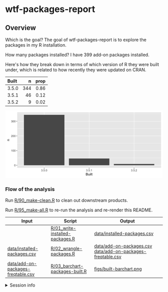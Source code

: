 
<!-- README.md is generated from README.Rmd. Please edit that file -->
wtf-packages-report
===================

Overview
--------

Which is the goal? The goal of wtf-packages-report is to explore the packages in my R installation.

How many packages installed? I have 399 add-on packages installed.

Here's how they break down in terms of which version of R they were built under, which is related to how recently they were updated on CRAN.

| Built |    n|  prop|
|:------|----:|-----:|
| 3.5.0 |  344|  0.86|
| 3.5.1 |   46|  0.12|
| 3.5.2 |    9|  0.02|

![](figs/built-barchart.png)

### Flow of the analysis

Run [R/90\_make-clean.R](R/90_make-clean.R) to clean out downstream products.

Run [R/95\_make-all.R](R/95_make-all.R) to re-run the analysis and re-render this README.

<table>
<colgroup>
<col width="27%" />
<col width="27%" />
<col width="44%" />
</colgroup>
<thead>
<tr class="header">
<th>Input</th>
<th>Script</th>
<th>Output</th>
</tr>
</thead>
<tbody>
<tr class="odd">
<td></td>
<td><a href="R/01_write-installed-packages.R" class="uri">R/01_write-installed-packages.R</a></td>
<td><a href="data/installed-packages.csv" class="uri">data/installed-packages.csv</a></td>
</tr>
<tr class="even">
<td><a href="data/installed-packages.csv" class="uri">data/installed-packages.csv</a></td>
<td><a href="R/02_wrangle-packages.R" class="uri">R/02_wrangle-packages.R</a></td>
<td><a href="data/add-on-packages.csv" class="uri">data/add-on-packages.csv</a><br><a href="data/add-on-packages-freqtable.csv" class="uri">data/add-on-packages-freqtable.csv</a></td>
</tr>
<tr class="odd">
<td><a href="data/add-on-packages-freqtable.csv" class="uri">data/add-on-packages-freqtable.csv</a></td>
<td><a href="R/03_barchart-packages-built.R" class="uri">R/03_barchart-packages-built.R</a></td>
<td><a href="figs/built-barchart.png" class="uri">figs/built-barchart.png</a></td>
</tr>
</tbody>
</table>

<details>

<summary>Session info</summary>

``` r
devtools::session_info()
#> - Session info ----------------------------------------------------------
#>  setting  value                       
#>  version  R version 3.4.0 (2017-04-21)
#>  os       Windows >= 8 x64            
#>  system   x86_64, mingw32             
#>  ui       RStudio                     
#>  language (EN)                        
#>  collate  English_United States.1252  
#>  ctype    English_United States.1252  
#>  tz       America/Chicago             
#>  date     2019-02-01                  
#> 
#> - Packages --------------------------------------------------------------
#>  package     * version date       lib source        
#>  assertthat    0.2.0   2017-04-11 [1] CRAN (R 3.4.3)
#>  backports     1.1.3   2018-12-14 [1] CRAN (R 3.4.4)
#>  bindr         0.1.1   2018-03-13 [1] CRAN (R 3.4.4)
#>  bindrcpp    * 0.2.2   2018-03-29 [1] CRAN (R 3.4.4)
#>  broom         0.5.1   2018-12-05 [1] CRAN (R 3.4.4)
#>  callr         3.1.1   2018-12-21 [1] CRAN (R 3.4.4)
#>  cellranger    1.1.0   2016-07-27 [1] CRAN (R 3.4.3)
#>  cli           1.0.0   2017-11-05 [1] CRAN (R 3.4.3)
#>  colorspace    1.4-0   2019-01-13 [1] CRAN (R 3.4.4)
#>  crayon        1.3.4   2017-09-16 [1] CRAN (R 3.4.3)
#>  desc          1.2.0   2018-05-01 [1] CRAN (R 3.4.4)
#>  devtools      2.0.1   2018-10-26 [1] CRAN (R 3.4.4)
#>  digest        0.6.18  2018-10-10 [1] CRAN (R 3.4.4)
#>  dplyr       * 0.7.8   2018-11-10 [1] CRAN (R 3.4.4)
#>  evaluate      0.12    2018-10-09 [1] CRAN (R 3.4.4)
#>  forcats     * 0.3.0   2018-02-19 [1] CRAN (R 3.4.4)
#>  fs            1.2.6   2018-08-23 [1] CRAN (R 3.4.4)
#>  generics      0.0.2   2018-11-29 [1] CRAN (R 3.4.4)
#>  ggplot2     * 3.1.0   2018-10-25 [1] CRAN (R 3.4.4)
#>  glue          1.3.0   2018-07-17 [1] CRAN (R 3.4.4)
#>  gtable        0.2.0   2016-02-26 [1] CRAN (R 3.4.4)
#>  haven         2.0.0   2018-11-22 [1] CRAN (R 3.4.4)
#>  here          0.1     2017-05-28 [1] CRAN (R 3.4.4)
#>  highr         0.7     2018-06-09 [1] CRAN (R 3.4.4)
#>  hms           0.4.2   2018-03-10 [1] CRAN (R 3.4.4)
#>  htmltools     0.3.6   2017-04-28 [1] CRAN (R 3.4.4)
#>  httr          1.4.0   2018-12-11 [1] CRAN (R 3.4.4)
#>  jsonlite      1.6     2018-12-07 [1] CRAN (R 3.4.4)
#>  knitr         1.21    2018-12-10 [1] CRAN (R 3.4.4)
#>  lattice       0.20-35 2017-03-25 [2] CRAN (R 3.4.0)
#>  lazyeval      0.2.1   2017-10-29 [1] CRAN (R 3.4.4)
#>  lubridate     1.7.4   2018-04-11 [1] CRAN (R 3.4.4)
#>  magrittr      1.5     2014-11-22 [1] CRAN (R 3.4.4)
#>  memoise       1.1.0   2017-04-21 [1] CRAN (R 3.4.4)
#>  modelr        0.1.2   2018-05-11 [1] CRAN (R 3.4.4)
#>  munsell       0.5.0   2018-06-12 [1] CRAN (R 3.4.4)
#>  nlme          3.1-131 2017-02-06 [2] CRAN (R 3.4.0)
#>  pillar        1.1.0   2018-01-14 [1] CRAN (R 3.4.3)
#>  pkgbuild      1.0.2   2018-10-16 [1] CRAN (R 3.4.4)
#>  pkgconfig     2.0.2   2018-08-16 [1] CRAN (R 3.4.4)
#>  pkgload       1.0.2   2018-10-29 [1] CRAN (R 3.4.4)
#>  plyr          1.8.4   2016-06-08 [1] CRAN (R 3.4.4)
#>  prettyunits   1.0.2   2015-07-13 [1] CRAN (R 3.4.4)
#>  processx      3.2.1   2018-12-05 [1] CRAN (R 3.4.4)
#>  ps            1.3.0   2018-12-21 [1] CRAN (R 3.4.4)
#>  purrr       * 0.3.0   2019-01-27 [1] CRAN (R 3.4.4)
#>  R6            2.3.0   2018-10-04 [1] CRAN (R 3.4.4)
#>  Rcpp          1.0.0   2018-11-07 [1] CRAN (R 3.4.4)
#>  readr       * 1.3.1   2018-12-21 [1] CRAN (R 3.4.4)
#>  readxl        1.0.0   2017-04-18 [1] CRAN (R 3.4.3)
#>  remotes       2.0.2   2018-10-30 [1] CRAN (R 3.4.4)
#>  rlang         0.3.1   2019-01-08 [1] CRAN (R 3.4.4)
#>  rmarkdown     1.11    2018-12-08 [1] CRAN (R 3.4.4)
#>  rprojroot     1.3-2   2018-01-03 [1] CRAN (R 3.4.4)
#>  rstudioapi    0.9.0   2019-01-09 [1] CRAN (R 3.4.4)
#>  rvest         0.3.2   2016-06-17 [1] CRAN (R 3.4.4)
#>  scales        1.0.0   2018-08-09 [1] CRAN (R 3.4.4)
#>  sessioninfo   1.1.1   2018-11-05 [1] CRAN (R 3.4.4)
#>  stringi       1.2.4   2018-07-20 [1] CRAN (R 3.4.4)
#>  stringr     * 1.3.1   2018-05-10 [1] CRAN (R 3.4.4)
#>  tibble      * 1.4.2   2018-01-22 [1] CRAN (R 3.4.3)
#>  tidyr       * 0.8.2   2018-10-28 [1] CRAN (R 3.4.4)
#>  tidyselect    0.2.5   2018-10-11 [1] CRAN (R 3.4.4)
#>  tidyverse   * 1.2.1   2017-11-14 [1] CRAN (R 3.4.4)
#>  usethis       1.4.0   2018-08-14 [1] CRAN (R 3.4.4)
#>  withr         2.1.2   2018-03-15 [1] CRAN (R 3.4.4)
#>  xfun          0.4     2018-10-23 [1] CRAN (R 3.4.4)
#>  xml2          1.2.0   2018-01-24 [1] CRAN (R 3.4.4)
#>  yaml          2.2.0   2018-07-25 [1] CRAN (R 3.4.4)
#> 
#> [1] C:/Users/jasen/Documents/R/win-library/3.4
#> [2] C:/Program Files/R/R-3.4.0/library
```

</details>
